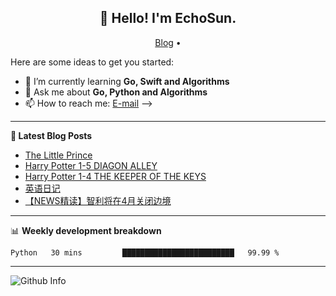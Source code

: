 <h2 align="center">👋 Hello! I'm EchoSun.</h2>
<p align="center">
  <a href="https://blog.echosun.top">Blog</a> •
</p>

Here are some ideas to get you started:

- 🌱 I’m currently learning **Go, Swift and Algorithms**
- 💬 Ask me about **Go, Python and Algorithms**
- 📫 How to reach me: [E-mail](echosun1996@126.com)
-->

-------
**📝 Latest Blog Posts**

<!-- BLOG-POST-LIST:START -->
- [The Little Prince](https://blog.echosun.top/posts/30f86c62.html)
- [Harry Potter 1-5 DIAGON ALLEY](https://blog.echosun.top/posts/1d896b9.html)
- [Harry Potter 1-4 THE KEEPER OF THE KEYS](https://blog.echosun.top/posts/1f4ea593.html)
- [英语日记](https://blog.echosun.top/posts/51ddcc83.html)
- [【NEWS精读】智利将在4月关闭边境](https://blog.echosun.top/posts/4b10b6da.html)
<!-- BLOG-POST-LIST:END -->

-------

📊 **Weekly development breakdown**
<!--START_SECTION:waka-->
```text
Python   30 mins         █████████████████████████   99.99 % 
```
<!--END_SECTION:waka-->

-------
![Github Info](https://github-readme-stats.vercel.app/api?username=echosun1996&show_icons=true&count_private=true&hide=prs&theme=default_repocard)

